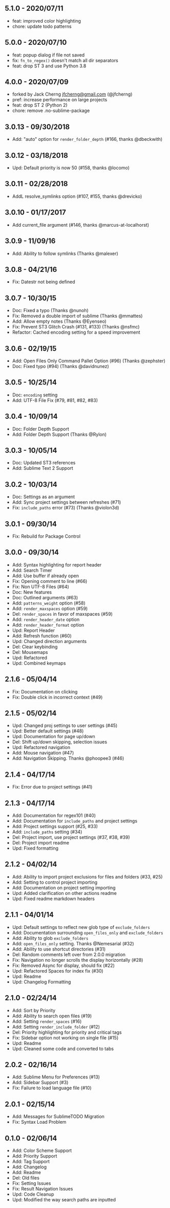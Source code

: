 ## 5.1.0 - 2020/07/11

- feat: improved color highlighting
- chore: update todo patterns

## 5.0.0 - 2020/07/10

- feat: popup dialog if file not saved
- fix: `fn_to_regex()` doesn't match all dir separators
- feat: drop ST 3 and use Python 3.8

## 4.0.0 - 2020/07/09

- forked by Jack Cherng <jfcherng@gmail.com> (@jfcherng)
- pref: increase performance on large projects
- feat: drop ST 2 (Python 2)
- chore: remove .no-sublime-package

## 3.0.13 - 09/30/2018

- Add: "auto" option for `render_folder_depth` (#166, thanks @dbeckwith)

## 3.0.12 - 03/18/2018

- Upd: Default priority is now 50 (#158, thanks @locomo)

## 3.0.11 - 02/28/2018

- AddL resolve_symlinks option (#107, #155, thanks @drevicko)

## 3.0.10 - 01/17/2017

- Add current_file argument (#146, thanks @marcus-at-localhorst)

## 3.0.9 - 11/09/16

- Add: Ability to follow symlinks (Thanks @malexer)

## 3.0.8 - 04/21/16

- Fix: Datestr not being defined

## 3.0.7 - 10/30/15

- Doc: Fixed a typo (Thanks @nunoh)
- Fix: Removed a double import of sublime (Thanks @mmattes)
- Add: Allow empty notes (Thanks @Eyenseo)
- Fix: Prevent ST3 Glitch Crash (#131, #133) (Thanks @nsfmc)
- Refactor: Cached encoding setting for a speed improvement

## 3.0.6 - 02/19/15

- Add: Open Files Only Command Pallet Option (#96) (Thanks @zephster)
- Doc: Fixed typo (#94) (Thanks @davidnunez)

## 3.0.5 - 10/25/14

- Doc: `encoding` setting
- Add: UTF-8 File Fix (#79, #81, #82, #83)

## 3.0.4 - 10/09/14

- Doc: Folder Depth Support
- Add: Folder Depth Support (Thanks @Rylon)

## 3.0.3 - 10/05/14

- Doc: Updated ST3 references
- Add: Sublime Text 2 Support

## 3.0.2 - 10/03/14

- Doc: Settings as an argument
- Add: Sync project settings between refreshes (#71)
- Fix: `include_paths` error (#73) (Thanks @violon3d)

## 3.0.1 - 09/30/14

- Fix: Rebuild for Package Control

## 3.0.0 - 09/30/14

- Add: Syntax highlighting for report header
- Add: Search Timer
- Add: Use buffer if already open
- Fix: Opening comment to line (#66)
- Fix: Non UTF-8 Files (#64)
- Doc: New features
- Doc: Outlined arguments (#63)
- Add: `patterns_weight` option (#58)
- Add: `render_maxspaces` option (#59)
- Del: `render_spaces` in favor of maxspaces (#59)
- Add: `render_header_date` option
- Add: `render_header_format` option
- Upd: Report Header
- Add: Refresh function (#60)
- Upd: Changed direction arguments
- Del: Clear keybinding
- Del: Mousemaps
- Upd: Refactored
- Upd: Combined keymaps

## 2.1.6 - 05/04/14

- Fix: Documentation on clicking
- Fix: Double click in incorrect context (#49)

## 2.1.5 - 05/02/14

- Upd: Changed proj settings to user settings (#45)
- Upd: Better default settings (#48)
- Upd: Documentation for page up/down
- Del: Shift up/down skipping, selection issues
- Upd: Refactored navigation
- Add: Mouse navigation (#47)
- Add: Navigation Skipping. Thanks @phoopee3 (#46)

## 2.1.4 - 04/17/14

- Fix: Error due to project settings (#41)

## 2.1.3 - 04/17/14

- Add: Documentation for regex101 (#40)
- Add: Documentation for `include_paths` and project settings
- Add: Project settings support (#25, #33)
- Add: `include_paths` setting (#34)
- Del: Project import, use project settings (#37, #38, #39)
- Del: Project import readme
- Upd: Fixed formatting

## 2.1.2 - 04/02/14

- Add: Ability to import project exclusions for files and folders (#33, #25)
- Add: Setting to control project importing
- Add: Documentation on project setting importing
- Upd: Added clarification on other actions readme
- Upd: Fixed readme markdown headers

## 2.1.1 - 04/01/14

- Upd: Default settings to reflect new glob type of `exclude_folders`
- Add: Documentation surrounding `open_files_only` and `exclude_folders`
- Add: Ability to glob `exclude_folders`
- Add: `open_files_only` setting. Thanks @Nemesarial (#32)
- Add: Ability to use shortcut directories (#31)
- Del: Random comments left over from 2.0.0 migration
- Fix: Navigation no longer scrolls the display horizontally (#28)
- Fix: Removed Async for display, should fix (#22)
- Upd: Refactored Spaces for index fix (#30)
- Upd: Readme
- Upd: Changelog Formatting

## 2.1.0 - 02/24/14

- Add: Sort by Priority
- Add: Ability to search open files (#19)
- Add: Setting `render_spaces` (#16)
- Add: Setting `render_include_folder` (#12)
- Del: Priority highlighting for priority and critical tags
- Fix: Sidebar option not working on single file (#15)
- Upd: Readme
- Upd: Cleaned some code and converted to tabs

## 2.0.2 - 02/16/14

- Add: Sublime Menu for Preferences (#13)
- Add: Sidebar Support (#3)
- Fix: Failure to load language file (#10)

## 2.0.1 - 02/15/14

- Add: Messages for SublimeTODO Migration
- Fix: Syntax Load Problem

## 0.1.0 - 02/06/14

- Add: Color Scheme Support
- Add: Priority Support
- Add: Tag Support
- Add: Changelog
- Add: Readme
- Del: Old files
- Fix: Setting Issues
- Fix: Result Navigation Issues
- Upd: Code Cleanup
- Upd: Modified the way search paths are inputted
